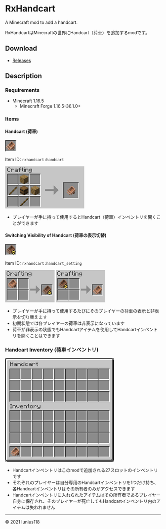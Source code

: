 # RxHandcart

A Minecraft mod to add a handcart.

RxHandcartはMinecraftの世界にHandcart（荷車）を追加するmodです。

## Download

- [Releases](https://github.com/Iunius118/RxHandcart/releases)

## Description

### Requirements

- Minecraft 1.16.5
  - Minecraft Forge 1.16.5-36.1.0+

### Items

#### Handcart (荷車)

![ ](docs/media/item_handcart.png "Item: Handcart")

Item ID: `rxhandcart:handcart`

![ ](docs/media/recipe_handcart.png "Recipe: Handcart")

- プレイヤーが手に持って使用するとHandcart（荷車）インベントリを開くことができます

#### Switching Visibility of Handcart (荷車の表示切替)

![ ](docs/media/item_handcart_setting.png "Item: Switching Visibility of Handcart")

Item ID: `rxhandcart:handcart_setting`

![ ](docs/media/recipe_handcart_setting.png "Recipe: Switching Visibility of Handcart")
![ ](docs/media/recipe_handcart_res.png "Recipe: 'Handcart' from 'Switching Visibility of Handcart'")

- プレイヤーが手に持って使用するたびにそのプレイヤーの荷車の表示と非表示を切り替えます
- 初期状態では各プレイヤーの荷車は非表示になっています
- 荷車が非表示の状態でもHandcartアイテムを使用してHandcartインベントリを開くことはできます

### Handcart Inventory (荷車インベントリ)

![ ](docs/media/inventory_handcart.png "Handcart Inventory")

- Handcartインベントリはこのmodで追加される27スロットのインベントリです
- それぞれのプレイヤーは自分専用のHandcartインベントリを1つだけ持ち、各Handcartインベントリはその所有者のみがアクセスできます
- Handcartインベントリに入れられたアイテムはその所有者であるプレイヤー自身に保存され、そのプレイヤーが死亡してもHandcartインベントリ内のアイテムは失われません

----
© 2021 Iunius118
